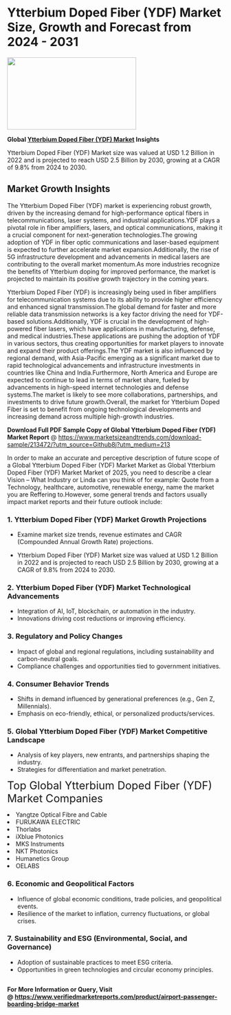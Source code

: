 <H1>Ytterbium Doped Fiber (YDF) Market Size, Growth and Forecast from 2024 - 2031</H1><img class="aligncenter size-medium wp-image-584254" src="https://thirdeyenews.in/wp-content/uploads/2024/09/Global-Market-Research-300x168.jpeg" alt="" width="300" height="168" /><p><strong>Global&nbsp;<a href="https://www.marketsizeandtrends.com/download-sample/213472/?utm_source=Github8j?utm_medium=213">Ytterbium Doped Fiber (YDF) Market</a> Insights</strong></p><p>Ytterbium Doped Fiber (YDF) Market size was valued at USD 1.2 Billion in 2022 and is projected to reach USD 2.5 Billion by 2030, growing at a CAGR of 9.8% from 2024 to 2030.</p><p><h2>Market Growth Insights</h2> <p>The Ytterbium Doped Fiber (YDF) market is experiencing robust growth, driven by the increasing demand for high-performance optical fibers in telecommunications, laser systems, and industrial applications.YDF plays a pivotal role in fiber amplifiers, lasers, and optical communications, making it a crucial component for next-generation technologies.The growing adoption of YDF in fiber optic communications and laser-based equipment is expected to further accelerate market expansion.Additionally, the rise of 5G infrastructure development and advancements in medical lasers are contributing to the overall market momentum.As more industries recognize the benefits of Ytterbium doping for improved performance, the market is projected to maintain its positive growth trajectory in the coming years.</p> <p>Ytterbium Doped Fiber (YDF) is increasingly being used in fiber amplifiers for telecommunication systems due to its ability to provide higher efficiency and enhanced signal transmission.The global demand for faster and more reliable data transmission networks is a key factor driving the need for YDF-based solutions.Additionally, YDF is crucial in the development of high-powered fiber lasers, which have applications in manufacturing, defense, and medical industries.These applications are pushing the adoption of YDF in various sectors, thus creating opportunities for market players to innovate and expand their product offerings.The YDF market is also influenced by regional demand, with Asia-Pacific emerging as a significant market due to rapid technological advancements and infrastructure investments in countries like China and India.Furthermore, North America and Europe are expected to continue to lead in terms of market share, fueled by advancements in high-speed internet technologies and defense systems.The market is likely to see more collaborations, partnerships, and investments to drive future growth.Overall, the market for Ytterbium Doped Fiber is set to benefit from ongoing technological developments and increasing demand across multiple high-growth industries.</p> <p><span class=""><strong>Download Full PDF Sample Copy of Global Ytterbium Doped Fiber (YDF) Market Report</strong> @ <a href="https://www.marketsizeandtrends.com/download-sample/213472/?utm_source=Github8j?utm_medium=213" target="_blank">https://www.marketsizeandtrends.com/download-sample/213472/?utm_source=Github8j?utm_medium=213</a></span></p><p>In order to make an accurate and perceptive description of future scope of a Global&nbsp;Ytterbium Doped Fiber (YDF) Market Market as Global&nbsp;Ytterbium Doped Fiber (YDF) Market Market of 2025, you need to describe a clear Vision &ndash; What Industry or Linda can you think of for example: Quote from a Technology, healthcare, automotive, renewable energy, name the market you are Reffering to.However, some general trends and factors usually impact market reports and their future outlook include:</p><h3>1.&nbsp;<strong>Ytterbium Doped Fiber (YDF) Market Growth Projections</strong></h3><ul><li>Examine market size trends, revenue estimates and CAGR (Compounded Annual Growth Rate) projections.</li><li><p>Ytterbium Doped Fiber (YDF) Market size was valued at USD 1.2 Billion in 2022 and is projected to reach USD 2.5 Billion by 2030, growing at a CAGR of 9.8% from 2024 to 2030.</p></li></ul><h3>2.&nbsp;<strong>Ytterbium Doped Fiber (YDF) Market Technological Advancements</strong></h3><ul><li>Integration of AI, IoT, blockchain, or automation in the industry.</li><li>Innovations driving cost reductions or improving efficiency.</li></ul><h3>3.&nbsp;<strong>Regulatory and Policy Changes</strong></h3><ul><li>Impact of global and regional regulations, including sustainability and carbon-neutral goals.</li><li>Compliance challenges and opportunities tied to government initiatives.</li></ul><h3>4.&nbsp;<strong>Consumer Behavior Trends</strong></h3><ul><li>Shifts in demand influenced by generational preferences (e.g., Gen Z, Millennials).</li><li>Emphasis on eco-friendly, ethical, or personalized products/services.</li></ul><h3>5.&nbsp;<strong>Global Ytterbium Doped Fiber (YDF) Market Competitive Landscape</strong></h3><ul><li>Analysis of key players, new entrants, and partnerships shaping the industry.</li><li>Strategies for differentiation and market penetration.</li></ul><p data-pm-slice="1 1 []"><span style="color: inherit; font-family: inherit; font-size: 25px;">Top Global Ytterbium Doped Fiber (YDF) Market Companies</span></p><div class="" data-test-id=""><p><li>Yangtze Optical Fibre and Cable</li><li> FURUKAWA ELECTRIC</li><li> Thorlabs</li><li> iXblue Photonics</li><li> MKS Instruments</li><li> NKT Photonics</li><li> Humanetics Group</li><li> OELABS</li></p></div><h3>6.&nbsp;<strong>Economic and Geopolitical Factors</strong></h3><ul><li>Influence of global economic conditions, trade policies, and geopolitical events.</li><li>Resilience of the market to inflation, currency fluctuations, or global crises.</li></ul><h3>7.&nbsp;<strong>Sustainability and ESG (Environmental, Social, and Governance)</strong></h3><ul><li>Adoption of sustainable practices to meet ESG criteria.</li><li>Opportunities in green technologies and circular economy principles.</li></ul><h2><strong style="font-size: 14px;">For More Information or Query, Visit @&nbsp;</strong><a style="background-color: #ffffff; font-size: 14px;" href="https://www.marketsizeandtrends.com/report/ytterbium-doped-fiber-ydf-market/" target="_blank">https://www.verifiedmarketreports.com/product/airport-passenger-boarding-bridge-market</a></h2>